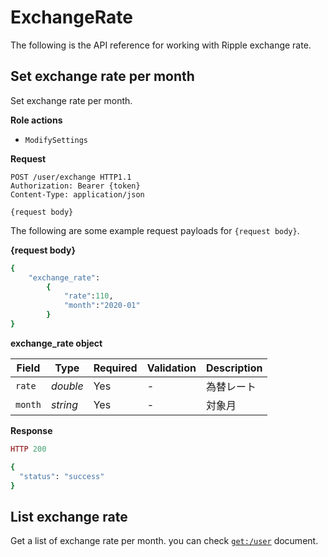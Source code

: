 # ExchangeRate

The following is the API reference for working with Ripple exchange rate.

## Set exchange rate per month

Set exchange rate per month.


**Role actions**

- `ModifySettings`

**Request**

```http
POST /user/exchange HTTP1.1
Authorization: Bearer {token}
Content-Type: application/json

{request body}
```
The following are some example request payloads for `{request body}`.


**{request body}**

```ruby
{
	"exchange_rate":
		{
			"rate":110,
			"month":"2020-01"
		}
}
```

**exchange_rate object**

Field             | Type      | Required | Validation | Description
----------------- | --------- | -------- | ---------- | -----------
 `rate`           | *double*  | Yes      | -          | 為替レート
 `month`          | *string*  | Yes      | -          | 対象月


**Response**

```ruby
HTTP 200

{
  "status": "success"
}
```


## List exchange rate

Get a list of exchange rate per month. you can check [`get:/user`](WIP) document.

